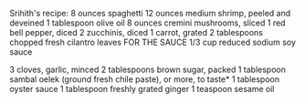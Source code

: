 Srihith's recipe:
8 ounces spaghetti
12 ounces medium shrimp, peeled and deveined
1 tablespoon olive oil
8 ounces cremini mushrooms, sliced
1 red bell pepper, diced
2 zucchinis, diced
1 carrot, grated
2 tablespoons chopped fresh cilantro leaves
FOR THE SAUCE
1/3 cup reduced sodium soy sauce

3 cloves, garlic, minced
2 tablespoons brown sugar, packed
1 tablespoon sambal oelek (ground fresh chile paste), or more, to taste*
1 tablespoon oyster sauce
1 tablespoon freshly grated ginger
1 teaspoon sesame oil